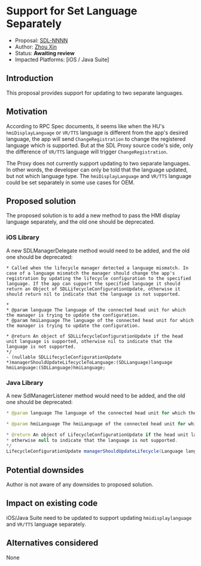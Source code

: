# Support for Set Language Separately

* Proposal: [SDL-NNNN](NNNN-set-language-separately.md)
* Author: [Zhou Xin](https://github.com/zhouxin627)
* Status: **Awaiting review**
* Impacted Platforms: [iOS / Java Suite]

## Introduction
This proposal provides support for updating to two separate languages.

## Motivation
According to RPC Spec documents, it seems like when the HU's `hmiDisplayLanguage` or `VR/TTS` language is different from the app's desired language, the app will send `ChangeRegistration` to change the registered language which is supported.
But at the SDL Proxy source code's side, only the difference of `VR/TTS` language will trigger `ChangeRegistration`.

The Proxy does not currently support updating to two separate languages.
In other words, the developer can only be told that the language updated, but not which language type.
The `hmiDisplayLanguage` and `VR/TTS` language could be set separately in some use cases for OEM.

## Proposed solution
The proposed solution is to add a new method to pass the HMI display language separately, and the old one should be deprecated.

### iOS Library
A new SDLManagerDelegate method would need to be added, and the old one should be deprecated:

```objc
* Called when the lifecycle manager detected a language mismatch. In case of a language mismatch the manager should change the app's registration by updating the lifecycle configuration to the specified language. If the app can support the specified language it should return an Object of SDLLifecycleConfigurationUpdate, otherwise it should return nil to indicate that the language is not supported.

*
* @param language The language of the connected head unit for which the manager is trying to update the configuration.
* @param hmiLanguage The language of the connected head unit for which the manager is trying to update the configuration.

* @return An object of SDLLifecycleConfigurationUpdate if the head unit language is supported, otherwise nil to indicate that the language is not supported.
*/
- (nullable SDLLifecycleConfigurationUpdate *)managerShouldUpdateLifecycleToLanguage:(SDLLanguage)language hmiLanguage:(SDLLanguage)hmiLanguage;

```

### Java Library
A new SdlManagerListener method would need to be added, and the old one should be deprecated:
```java
* @param language The language of the connected head unit for which the manager is trying to update the configuration.

* @param hmiLanguage The hmiLanguage of the connected head unit for which the manager is trying to update the configuration.

* @return An object of LifecycleConfigurationUpdate if the head unit language is supported,
* otherwise null to indicate that the language is not supported.
*/
LifecycleConfigurationUpdate managerShouldUpdateLifecycle(Language language, Language hmiLanguage);
```

## Potential downsides
Author is not aware of any downsides to proposed solution.

## Impact on existing code
iOS/Java Suite need to be updated to support updating `hmidisplaylanguage` and `VR/TTS` language separately.

## Alternatives considered
None
